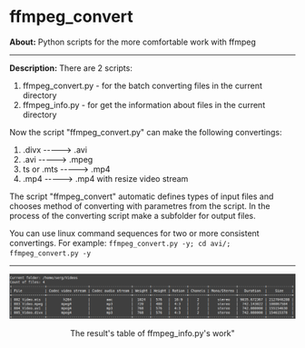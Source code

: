 # ffmpeg_convert

**About:** Python scripts for the more comfortable work with ffmpeg

<hr>

**Description:** There are 2 scripts:
1. ffmpeg_convert.py - for the batch converting files in the current directory
2. ffmpeg_info.py - for get the information about files in the current directory

Now the script "ffmpeg_convert.py" can make the following convertings:
1. .divx -----> .avi
2. .avi -----> .mpeg
3. ts or .mts -----> .mp4
4. .mp4 -----> .mp4 with resize video stream

The script "ffmpeg_convert" automatic defines types of input files and chooses method of converting with parametres from the script. In the process of the converting script make a subfolder for output files. 

You can use linux command sequences for two or more consistent convertings.
For example:
          `ffmpeg_convert.py -y; cd avi/; ffmpeg_convert.py -y`
<hr>

<p align="center">
  <img src="screenshots/ffmpeg_info_result.png"/>
<p align="center">The result's table of ffmpeg_info.py's work"<p align="center">
</p>
